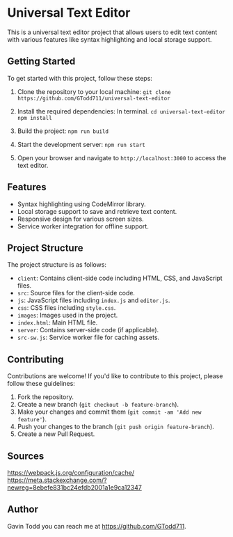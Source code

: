 # Universal Text Editor

This is a universal text editor project that allows users to edit text content with various features like syntax highlighting and local storage support.

## Getting Started

To get started with this project, follow these steps:

1. Clone the repository to your local machine:
`git clone https://github.com/GTodd711/universal-text-editor`

2. Install the required dependencies:
In terminal.
`cd universal-text-editor`
`npm install`

3. Build the project:
`npm run build`

4. Start the development server:
`npm run start`


5. Open your browser and navigate to `http://localhost:3000` to access the text editor.

## Features

- Syntax highlighting using CodeMirror library.
- Local storage support to save and retrieve text content.
- Responsive design for various screen sizes.
- Service worker integration for offline support.

## Project Structure

The project structure is as follows:

- `client`: Contains client-side code including HTML, CSS, and JavaScript files.
- `src`: Source files for the client-side code.
 - `js`: JavaScript files including `index.js` and `editor.js`.
 - `css`: CSS files including `style.css`.
 - `images`: Images used in the project.
- `index.html`: Main HTML file.
- `server`: Contains server-side code (if applicable).
- `src-sw.js`: Service worker file for caching assets.

## Contributing

Contributions are welcome! If you'd like to contribute to this project, please follow these guidelines:

1. Fork the repository.
2. Create a new branch (`git checkout -b feature-branch`).
3. Make your changes and commit them (`git commit -am 'Add new feature'`).
4. Push your changes to the branch (`git push origin feature-branch`).
5. Create a new Pull Request.

## Sources
https://webpack.js.org/configuration/cache/
https://meta.stackexchange.com/?newreg=8ebefe831bc24efdb2001a1e9ca12347

## Author
Gavin Todd you can reach me at https://github.com/GTodd711.
